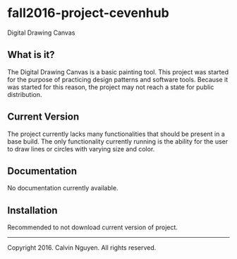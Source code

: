# fall2016-project-cevenhub
Digital Drawing Canvas

What is it?
-----------
The Digital Drawing Canvas is a basic painting tool. This project was started for the purpose of practicing design patterns and software tools. Because it was started for this reason, the project may not reach a state for public distribution.


Current Version
---------------
The project currently lacks many functionalities that should be present in a base build. The only functionality currently running is the ability for the user to draw lines or circles with varying size and color.


Documentation
-------------
No documentation currently available.


Installation
------------
Recommended to not download current version of project.


------------------------------------------------------------------------------------------------------------------------------
Copyright 2016. Calvin Nguyen. All rights reserved.

